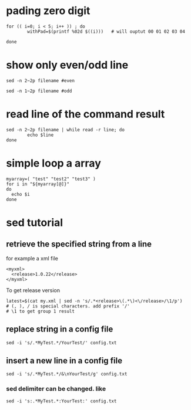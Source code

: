 # pading zero digit

```
for (( i=0; i < 5; i++ )) ; do
		withPad=$(printf %02d $((i)))   # will ouptut 00 01 02 03 04
    
done
```
# show only even/odd line
```
sed -n 2~2p filename #even

sed -n 1~2p filename #odd
```
#  read line of the command result
```
sed -n 2~2p filename | while read -r line; do
        echo $line
done
```
# simple loop a array
```
myarray=( "test" "test2" "test3" )
for i in "${myarray[@]}"
do
  echo $i
done
```
# sed tutorial
## retrieve the specified string from a line  
for example a xml file
```
<myxml>
  <release>1.0.22</release>
</myxml>
```
To get release version
```
latest=$(cat my.xml | sed -n 's/.*<release>\(.*\)<\/release>/\1/p')
# (, ), / is special characters. add prefix '/'
# \1 to get group 1 result
```
## replace string in a config file
```
sed -i 's/.*MyTest.*/YourTest/' config.txt
```
## insert a new line in a config file
```
sed -i 's/.*MyTest.*/&\nYourTest/g' config.txt
```

### sed delimiter can be changed. like
```
sed -i 's:.*MyTest.*:YourTest:' config.txt
```
